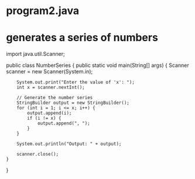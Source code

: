 # program2.java
# generates a series of numbers

import java.util.Scanner;

public class NumberSeries {
    public static void main(String[] args) {
        Scanner scanner = new Scanner(System.in);

        System.out.print("Enter the value of 'x': ");
        int x = scanner.nextInt();

        // Generate the number series
        StringBuilder output = new StringBuilder();
        for (int i = 1; i <= x; i++) {
            output.append(i);
            if (i != x) {
                output.append(", ");
            }
        }

        System.out.println("Output: " + output);

        scanner.close();
    }
}
